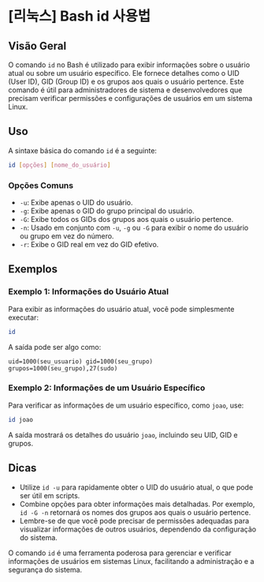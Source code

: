 # [리눅스] Bash id 사용법

## Visão Geral
O comando `id` no Bash é utilizado para exibir informações sobre o usuário atual ou sobre um usuário específico. Ele fornece detalhes como o UID (User ID), GID (Group ID) e os grupos aos quais o usuário pertence. Este comando é útil para administradores de sistema e desenvolvedores que precisam verificar permissões e configurações de usuários em um sistema Linux.

## Uso
A sintaxe básica do comando `id` é a seguinte:

```bash
id [opções] [nome_do_usuário]
```

### Opções Comuns
- `-u`: Exibe apenas o UID do usuário.
- `-g`: Exibe apenas o GID do grupo principal do usuário.
- `-G`: Exibe todos os GIDs dos grupos aos quais o usuário pertence.
- `-n`: Usado em conjunto com `-u`, `-g` ou `-G` para exibir o nome do usuário ou grupo em vez do número.
- `-r`: Exibe o GID real em vez do GID efetivo.

## Exemplos
### Exemplo 1: Informações do Usuário Atual
Para exibir as informações do usuário atual, você pode simplesmente executar:

```bash
id
```

A saída pode ser algo como:

```
uid=1000(seu_usuario) gid=1000(seu_grupo) grupos=1000(seu_grupo),27(sudo)
```

### Exemplo 2: Informações de um Usuário Específico
Para verificar as informações de um usuário específico, como `joao`, use:

```bash
id joao
```

A saída mostrará os detalhes do usuário `joao`, incluindo seu UID, GID e grupos.

## Dicas
- Utilize `id -u` para rapidamente obter o UID do usuário atual, o que pode ser útil em scripts.
- Combine opções para obter informações mais detalhadas. Por exemplo, `id -G -n` retornará os nomes dos grupos aos quais o usuário pertence.
- Lembre-se de que você pode precisar de permissões adequadas para visualizar informações de outros usuários, dependendo da configuração do sistema.

O comando `id` é uma ferramenta poderosa para gerenciar e verificar informações de usuários em sistemas Linux, facilitando a administração e a segurança do sistema.